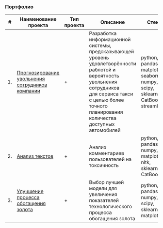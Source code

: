 ### Портфолио


| #  | Наименование проекта | Тип проекта | Описание | Стек |
| --- | --- | --- | --- | --- |
| 1. | [Прогнозирование увольнения сотрудников компании](https://github.com/nightcarpenter/DismissalEmployees) | + | Разработка информационной системы, предсказывающей уровень удовлетворённости раблотой и вероятность увольнения сотрудников <br/>для сервиса такси с целью более точного планирования количества доступных <br/>автомобилей | python, pandas, matplotlib, seaborn, numpy, scipy, sklearn, CatBoost, streamlit |
| 2. | [Анализ текстов](https://github.com/nightcarpenter/ToxicComments) | + | Анализ комментариев пользователей на токсичность | python, pandas, numpy, matplotlib, nltk, sklearn, CatBoost |
| 3. | [Улучшение процесса обогащения золота](https://github.com/aq2003/Portfolio/tree/main/Gold%20Recovery) | + | Выбор лучшей модели для увеличения <br/>показателей технологического процесса <br/>обогащения золота | python, pandas, numpy, scipy, sklearn, matplotlib |
